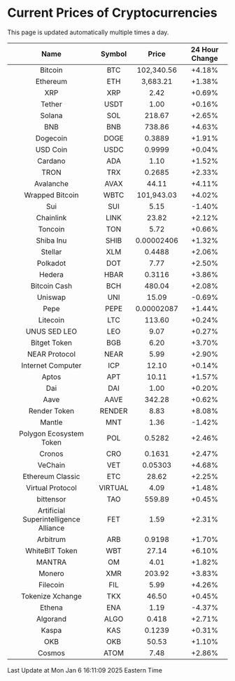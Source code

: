 # Current Prices of Cryptocurrencies
This page is updated automatically multiple times a day.

| Name | Symbol | Price | 24 Hour Change |
| :---: |:---:| :---: | :---: |
| Bitcoin | BTC | 102,340.56 | +4.18% |
| Ethereum | ETH | 3,683.21 | +1.38% |
| XRP | XRP | 2.42 | +0.69% |
| Tether | USDT | 1.00 | +0.16% |
| Solana | SOL | 218.67 | +2.65% |
| BNB | BNB | 738.86 | +4.63% |
| Dogecoin | DOGE | 0.3889 | +1.91% |
| USD Coin | USDC | 0.9999 | +0.04% |
| Cardano | ADA | 1.10 | +1.52% |
| TRON | TRX | 0.2685 | +2.33% |
| Avalanche | AVAX | 44.11 | +4.11% |
| Wrapped Bitcoin | WBTC | 101,943.03 | +4.02% |
| Sui | SUI | 5.15 | -1.40% |
| Chainlink | LINK | 23.82 | +2.12% |
| Toncoin | TON | 5.72 | +0.66% |
| Shiba Inu | SHIB | 0.00002406 | +1.32% |
| Stellar | XLM | 0.4488 | +2.06% |
| Polkadot | DOT | 7.77 | +2.50% |
| Hedera | HBAR | 0.3116 | +3.86% |
| Bitcoin Cash | BCH | 480.04 | +2.08% |
| Uniswap | UNI | 15.09 | -0.69% |
| Pepe | PEPE | 0.00002087 | +1.44% |
| Litecoin | LTC | 113.60 | +0.24% |
| UNUS SED LEO | LEO | 9.07 | +0.27% |
| Bitget Token | BGB | 6.20 | +3.70% |
| NEAR Protocol | NEAR | 5.99 | +2.90% |
| Internet Computer | ICP | 12.10 | +0.14% |
| Aptos | APT | 10.11 | +1.57% |
| Dai | DAI | 1.00 | +0.20% |
| Aave | AAVE | 342.28 | +0.62% |
| Render Token | RENDER | 8.83 | +8.08% |
| Mantle | MNT | 1.36 | -1.42% |
| Polygon Ecosystem Token | POL | 0.5282 | +2.46% |
| Cronos | CRO | 0.1631 | +2.47% |
| VeChain | VET | 0.05303 | +4.68% |
| Ethereum Classic | ETC | 28.62 | +2.25% |
| Virtual Protocol | VIRTUAL | 4.09 | +1.48% |
| bittensor | TAO | 559.89 | +0.45% |
| Artificial Superintelligence Alliance | FET | 1.59 | +2.31% |
| Arbitrum | ARB | 0.9198 | +1.70% |
| WhiteBIT Token | WBT | 27.14 | +6.10% |
| MANTRA | OM | 4.01 | +1.82% |
| Monero | XMR | 203.92 | +3.83% |
| Filecoin | FIL | 5.99 | +4.26% |
| Tokenize Xchange | TKX | 46.50 | +0.45% |
| Ethena | ENA | 1.19 | -4.37% |
| Algorand | ALGO | 0.418 | +2.71% |
| Kaspa | KAS | 0.1239 | +0.31% |
| OKB | OKB | 50.53 | +1.10% |
| Cosmos | ATOM | 7.48 | +2.86% |

Last Update at Mon Jan  6 16:11:09 2025 Eastern Time